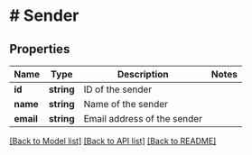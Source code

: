 # # Sender

## Properties

Name | Type | Description | Notes
------------ | ------------- | ------------- | -------------
**id** | **string** | ID of the sender |
**name** | **string** | Name of the sender |
**email** | **string** | Email address of the sender |

[[Back to Model list]](../../README.md#models) [[Back to API list]](../../README.md#endpoints) [[Back to README]](../../README.md)
